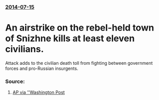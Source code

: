 ### [2014-07-15](/news/2014/07/15/index.md)

# An airstrike on the rebel-held town of Snizhne kills at least eleven civilians. 

Attack adds to the civilian death toll from fighting between government forces and pro-Russian insurgents.


### Source:

1. [AP via ''Washington Post](http://www.washingtonpost.com/world/airstrike-kills-11-civilians-in-rebel-held-town-in-eastern-ukraine/2014/07/15/043add26-0c44-11e4-b8e5-d0de80767fc2_story.html)
